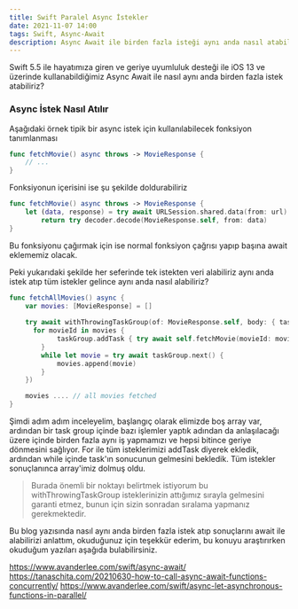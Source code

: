 ```yaml
---
title: Swift Paralel Async İstekler
date: 2021-11-07 14:00
tags: Swift, Async-Await
description: Async Await ile birden fazla isteği aynı anda nasıl atabilirsiniz?
---
```


Swift 5.5 ile hayatımıza giren ve geriye uyumluluk desteği ile iOS 13 ve üzerinde kullanabildiğimiz Async Await ile nasıl aynı anda birden fazla istek atabiliriz?

### Async İstek Nasıl Atılır

Aşağıdaki örnek tipik bir async istek için kullanılabilecek fonksiyon tanımlanması

```swift
func fetchMovie() async throws -> MovieResponse {
    // ...
}
```

Fonksiyonun içerisini ise şu şekilde doldurabiliriz

```swift
func fetchMovie() async throws -> MovieResponse {
    let (data, response) = try await URLSession.shared.data(from: url)
        return try decoder.decode(MovieResponse.self, from: data)
}
```

Bu fonksiyonu çağırmak için ise normal fonksiyon çağrısı yapıp başına await eklememiz olacak.

Peki yukarıdaki şekilde her seferinde tek istekten veri alabiliriz aynı anda istek atıp tüm istekler gelince aynı anda nasıl alabiliriz?

```swift
func fetchAllMovies() async {
    var movies: [MovieResponse] = []
    
    try await withThrowingTaskGroup(of: MovieResponse.self, body: { taskGroup in
      for movieId in movies {
            taskGroup.addTask { try await self.fetchMovie(movieId: movieId) }
        }
        while let movie = try await taskGroup.next() {
            movies.append(movie)
        }
    })

    movies .... // all movies fetched
}
```

Şimdi adım adım inceleyelim, başlangıç olarak elimizde boş array var, ardından bir task group içinde bazı işlemler yaptık adından da anlaşılacağı üzere içinde birden fazla aynı iş yapmamızı ve hepsi bitince geriye dönmesini sağlıyor. For ile tüm isteklerimizi addTask diyerek ekledik, ardından while içinde task'ın sonucunun gelmesini bekledik. Tüm istekler sonuçlanınca array'imiz dolmuş oldu.

> Burada önemli bir noktayı belirtmek istiyorum bu withThrowingTaskGroup isteklerinizin attığımız sırayla gelmesini garanti etmez, bunun için sizin sonradan sıralama yapmanız gerekmektedir.


Bu blog yazısında nasıl aynı anda birden fazla istek atıp sonuçlarını await ile alabilirizi anlattım, okuduğunuz için teşekkür ederim, bu konuyu araştırırken okuduğum yazıları aşağıda bulabilirsiniz.

https://www.avanderlee.com/swift/async-await/
https://tanaschita.com/20210630-how-to-call-async-await-functions-concurrently/
https://www.avanderlee.com/swift/async-let-asynchronous-functions-in-parallel/
